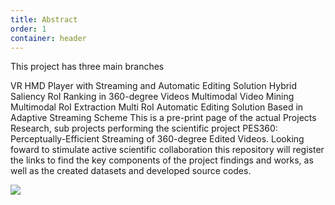 ```yaml
---
title: Abstract
order: 1
container: header
---
```


This project has three main branches

VR HMD Player with Streaming and Automatic Editing Solution
Hybrid Saliency RoI Ranking in 360-degree Videos
Multimodal Video Mining
Multimodal RoI Extraction
Multi RoI Automatic Editing Solution Based in Adaptive Streaming Scheme
This is a pre-print page of the actual Projects Research, sub projects performing the scientific project PES360: Perceptually-Efficient Streaming of 360-degree Edited Videos. Looking foward to stimulate active scientific collaboration this repository will register the links to find the key components of the project findings and works, as well as the created datasets and developed source codes.

<img src="https://github.com/lucas-althoff/PerceptuallyEfficientEditing360Videos/blob/gh-pages/data/VRTech_Market.jpg">
